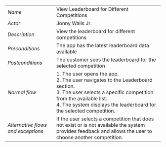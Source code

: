 |||
| --- | --- |
| *Name* | View Leaderboard for Different Competitions |
| *Actor* | Jonny Walls Jr. |
| *Description* | View the leaderboard for different competitions |
| *Preconditions* | The app has the latest leaderboard data available |
| *Postconditions* | The customer sees the leaderboard for the selected competition |
| *Normal flow* | 1. The user opens the app.<br>2. The user navigates to the Leaderboard section.<br>3. The user selects a specific competition from the available list.<br>4. The system displays the leaderboard for the selected competition. |
| *Alternative flows and exceptions* |If the user selects a competition that does not exist or is not available the system provides feedback and allows the user to choose another competition.|

